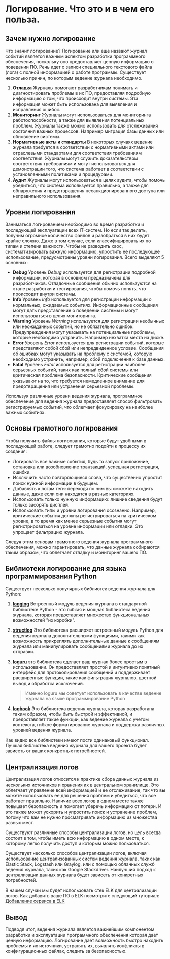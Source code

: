 # Логирование. Что это и в чем его польза.

## Зачем нужно логирование

Что значит логирование? Логирование или еще назвают журнал событий является важным аспектом разработки программного обеспечения, поскольку оно предоставляет ценную информацию о поведении ПО. Речь идет о записи специального текстового файла (лога) с полной информацией о работе программы. Существует несколько причин, по которым ведение журнала необходимо.

1. **Отладка**
   Журналы помогают разработчикам понимать и диагностировать проблемы в их ПО, предоставляя подробную информацию о том, что происходит внутри системы. Эта информация может быть использована для выявления и исправления ошибок.
2. **Мониторинг**
   Журналы могут использоваться для мониторинга работоспособности, а также для выявления потенциальных проблем. Журналы также можно использовать для отслеживания состояния важных процессов. Например миграция базы данных или обновление системы.
3. **Нормативные акты и стандарты** 
   В некоторых случаях ведение журнала требуется в соответствии с нормативными актами или отраслевыми стандартами для соответствия требованиям соответствия. Журналы могут служить доказательством соответствия требованиям и могут использоваться для демонстрации того, что система работает в соответствии с установленными политиками и процедурами.
4. **Аудит**
   Журналы могут использоваться в целях аудита, чтобы помочь убедиться, что система используется правильно, а также для обнаружения и предотвращения несанкционированного доступа или неправильного использования.

## Уровни логирования

Заниматься логированием необходимо во время разработки и последующей эксплуатации всех IT-систем. Но если так делать, получим огромное количество файлов и разобраться в них будет крайне сложно. Даже в том случае, если классифицировать их по типам и степени важности. Чтобы не разводить хаос, систематизировать важную информацию, упростить ее последующее использование, предусмотрены уровни логирования. Всего выделяют 5 основных:

- **Debug**
  Уровень *Debug* используется для регистрации подробной информации, которая в основном предназначена для разработчиков. Отладочные сообщения обычно используются на этапе разработки и тестирования, чтобы помочь понять, что происходит внутри системы.
- **Info**
  Уровень *Info* используется для регистрации информации о нормальных, ожидаемых событиях. Информационные сообщения могут дать представление о поведении системы и могут использоваться в целях мониторинга.
- **Warning**
  Уровень *Warning* используется для регистрации необычных или неожиданных событий, но не обязательно ошибок. Предупреждения могут указывать на потенциальные проблемы, которые необходимо устранить. Например нехватка места на диске.
- **Error**
  Уровень *Error* используется для регистрации событий, которые представляют собой сбой или непредвиденное условие. Сообщения об ошибках могут указывать на проблему с системой, которую необходимо устранить, например, сбой подключения к базе данных.
- **Fatal**
  Уровень *Fatal* используется для регистрации наиболее серьезных событий, таких как полный сбой системы или критическая проблема безопасности. Критические сообщения указывают на то, что требуется немедленное внимание для предотвращения или устранения серьезной проблемы.

Используя различные уровни ведения журнала, программное обеспечение для ведения журнала предоставляет способ фильтровать регистрируемых событий, что облегчает фокусировку на наиболее важных событиях. 

## Основы грамотного логирования

Чтобы получить файлы логирования, которые будут удобными в последующей работе, следует грамотно подойти к процессу их создания:

- Логировать все важные события, будь то запуск приложение, остановка или возобновление транзакций, успешная регистрация, ошибки.
- Исключить часто повторяющиеся слова, что существенно упростит поиск нужной информации в будущем.
- Добавлять к логам теги: переходя по ним вы сможете находить данные, даже если они находятся в разных категориях.
- Использовать только нужную информацию: лишние сведения будут только засорять дисплей.
- Использовать типы и уровни логирования осознанно. Например, критические события должны регистрироваться на критическом уровне, в то время как менее серьезные события могут регистрироваться на уровне информации или отладки. Это упрощает фильтрацию журнала.

Следуя этим основам грамотного ведения журнала программного обеспечения, можно гарантировать, что данные журнала собираются таким образом, что облегчает отладку и мониторинг вашего ПО.

## Библиотеки логирование для языка программирования Python

Существует несколько популярных библиотек ведения журнала для Python:

1. [**logging**](https://docs.python.org/3/library/logging.html)
   Встроенный модуль ведения журнала в стандартной библиотеке Python - это гибкая и мощная библиотека ведения журнала, которая предоставляет множество функциональных возможностей "из коробки".

2. [**structlog**](https://www.structlog.org/en/stable/)
   Это библиотека расширяет встроенный модуль Python для ведения журнала дополнительными функциями, такими как возможность прикреплять дополнительные данные к сообщениям журнала или манипулировать сообщениями журнала до их отправки.

3. [**loguru**](https://github.com/Delgan/loguru)
   это библиотека сделает ваш журнал более простым в использовании. Он предоставляет простой и интуитивно понятный интерфейс для протоколирования сообщений и поддерживает расширенные функции, такие как фильтрация журналов, цветной вывод и обработка исключений. 

   > Именно loguru мы советует использовать в качестве ведение журнала на языке программирование Python

4. [**logbook**](https://logbook.readthedocs.io/en/stable/)
   Это библиотека ведения журнала, которая разработана таким образом, чтобы быть быстрой и эффективной, и предоставляет такие функции, как ведение журнала с учетом контекста, гибкое форматирование журнала и поддержка различных уровней ведения журнала.

Как видно все библиотеки имеют пости одинаковый функционал. Лучшая библиотека ведения журнала для вашего проекта будет зависеть от ваших конкретных потребностей. 

## Централизация логов

Централизация логов относится к практике сбора данных журнала из нескольких источников и хранения их в центральном хранилище. Это облегчает управление всей информацией и ее отслеживание, так что вы можете использовать ее для решения проблем и убедиться, что все работает правильно. Наличие всех логов в одном месте также повышает безопасность и помогает уберечь информацию от потери. И это также может ускорить и упростить поиск и устранение проблем, потому что вам не нужно просматривать информацию из множества разных мест.

Существуют различные способы централизации логов, но цель всегда состоит в том, чтобы иметь всю информацию в одном месте, к которому легко получить доступ и которым можно пользоваться.

Существует несколько способов централизации логов, включая использование централизованных систем ведения журнала, таких как Elastic Stack, Logstash или Graylog, или с помощью облачных служб ведения журнала, таких как Google Stackdriver. Наилучший подход к централизации данных журнала будет зависеть от конкретных потребностей. 

В нашем случаи мы будет использовать стек ELK для централизации логов. Как добавить ваше ПО в ELK посмотрите следующий туториал: [Добавление сервиса в ELK](./Adding-a-service-to-ELK.md)

## Вывод

Подводя итог, ведения журнала является важнейшим компонентом разработки и эксплуатации программного обеспечения которая дает ценную информацию. Логирование дает возможность быстро находить проблемы и их источники, устранять их, выявлять конфликты в конфигурационных файлах, следить за безопасностью.